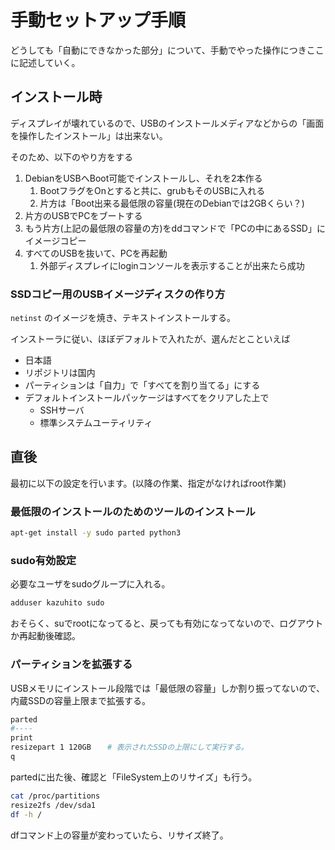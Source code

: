 # 手動セットアップ手順

どうしても「自動にできなかった部分」について、手動でやった操作につきここに記述していく。

## インストール時

ディスプレイが壊れているので、USBのインストールメディアなどからの「画面を操作したインストール」は出来ない。

そのため、以下のやり方をする

1. DebianをUSBへBoot可能でインストールし、それを2本作る
   1. BootフラグをOnとすると共に、grubもそのUSBに入れる
   2. 片方は「Boot出来る最低限の容量(現在のDebianでは2GBくらい？)
2. 片方のUSBでPCをブートする
3. もう片方(上記の最低限の容量の方)をddコマンドで「PCの中にあるSSD」にイメージコピー
4. すべてのUSBを抜いて、PCを再起動
   1. 外部ディスプレイにloginコンソールを表示することが出来たら成功


### SSDコピー用のUSBイメージディスクの作り方

`netinst` のイメージを焼き、テキストインストールする。

インストーラに従い、ほぼデフォルトで入れたが、選んだとこといえば

+ 日本語
+ リポジトリは国内
+ パーティションは「自力」で「すべてを割り当てる」にする
+ デフォルトインストールパッケージはすべてをクリアした上で
  + SSHサーバ
  + 標準システムユーティリティ

## 直後

最初に以下の設定を行います。(以降の作業、指定がなければroot作業)

### 最低限のインストールのためのツールのインストール

```bash
apt-get install -y sudo parted python3
```

### sudo有効設定

必要なユーザをsudoグループに入れる。

```bash
adduser kazuhito sudo 
```

おそらく、suでrootになってると、戻っても有効になってないので、ログアウトか再起動後確認。

### パーティションを拡張する

USBメモリにインストール段階では「最低限の容量」しか割り振ってないので、内蔵SSDの容量上限まで拡張する。

```bash
parted
#----
print
resizepart 1 120GB　  # 表示されたSSDの上限にして実行する。
q
```

partedに出た後、確認と「FileSystem上のリサイズ」も行う。

```bash
cat /proc/partitions
resize2fs /dev/sda1
df -h /
```

dfコマンド上の容量が変わっていたら、リサイズ終了。
